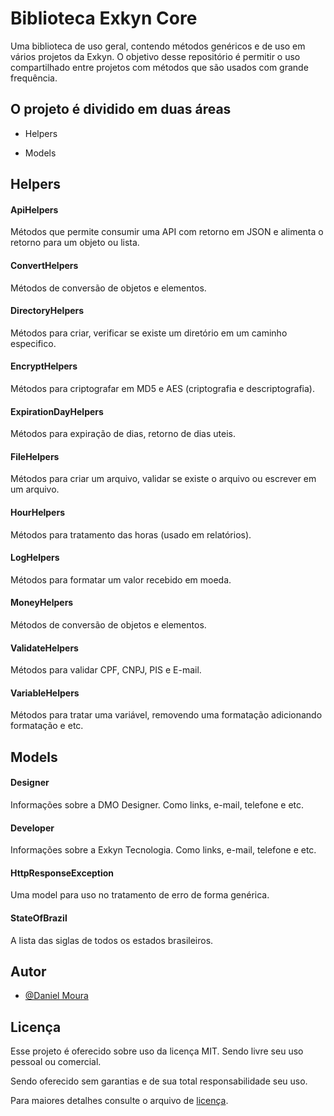 
# Biblioteca Exkyn Core

Uma biblioteca de uso geral, contendo métodos genéricos e de uso em vários projetos da Exkyn. O objetivo desse repositório é permitir o uso compartilhado entre projetos com métodos que são usados com grande frequência.

## O projeto é dividido em duas áreas

- Helpers

- Models

## Helpers

#### ApiHelpers

Métodos que permite consumir uma API com retorno em JSON e alimenta o retorno para um objeto ou lista.

#### ConvertHelpers

Métodos de conversão de objetos e elementos.

#### DirectoryHelpers

Métodos para criar, verificar se existe um diretório em um caminho especifico.

#### EncryptHelpers

Métodos para criptografar em MD5 e AES (criptografia e descriptografia).

#### ExpirationDayHelpers

Métodos para expiração de dias, retorno de dias uteis.

#### FileHelpers

Métodos para criar um arquivo, validar se existe o arquivo ou escrever em um arquivo.

#### HourHelpers

Métodos para tratamento das horas (usado em relatórios).

#### LogHelpers

Métodos para formatar um valor recebido em moeda.

#### MoneyHelpers

Métodos de conversão de objetos e elementos.

#### ValidateHelpers

Métodos para validar CPF, CNPJ, PIS e E-mail.

#### VariableHelpers

Métodos para tratar uma variável, removendo uma formatação adicionando formatação e etc.

## Models

#### Designer

Informações sobre a DMO Designer. Como links, e-mail, telefone e etc.

#### Developer

Informações sobre a Exkyn Tecnologia. Como links, e-mail, telefone e etc.

#### HttpResponseException

Uma model para uso no tratamento de erro de forma genérica.

#### StateOfBrazil

A lista das siglas de todos os estados brasileiros.

## Autor

- [@Daniel Moura](https://github.com/dmodesigner/)

## Licença

Esse projeto é oferecido sobre uso da licença MIT. Sendo livre seu uso pessoal ou comercial.

Sendo oferecido sem garantias e de sua total responsabilidade seu uso.

Para maiores detalhes consulte o arquivo de [licença](https://github.com/dmodesigner/Exkyn.Core/blob/master/LICENSE).
